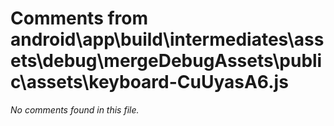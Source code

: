 # Comments from android\app\build\intermediates\assets\debug\mergeDebugAssets\public\assets\keyboard-CuUyasA6.js

*No comments found in this file.*
